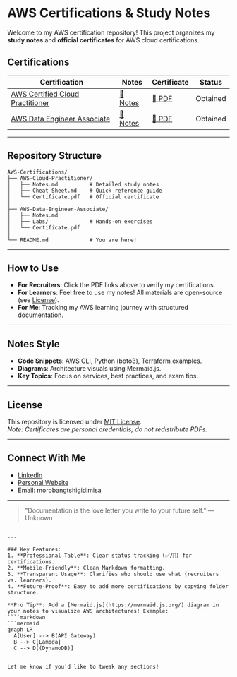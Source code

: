 
# AWS Certifications & Study Notes

Welcome to my AWS certification repository! This project organizes my **study notes** and **official certificates** for AWS cloud certifications.  

## Certifications

| Certification | Notes | Certificate | Status |
|--------------|-------|-------------|--------|
| [AWS Certified Cloud Practitioner](AWS-Cloud-Practitioner/) | [📝 Notes](AWS-Cloud-Practitioner/Notes.md) | [📜 PDF](AWS-Cloud-Practitioner/Certificate.pdf) |  Obtained |
| [AWS Data Engineer Associate](AWS-Data-Engineer-Associate/) | [📝 Notes](AWS-Data-Engineer-Associate/Notes.md) | [📜 PDF](AWS-Data-Engineer-Associate/Certificate.pdf) |  Obtained |

---

## Repository Structure
```
AWS-Certifications/
├── AWS-Cloud-Practitioner/
│   ├── Notes.md          # Detailed study notes
│   ├── Cheat-Sheet.md    # Quick reference guide
│   └── Certificate.pdf   # Official certificate
│
├── AWS-Data-Engineer-Associate/
│   ├── Notes.md
│   ├── Labs/             # Hands-on exercises
│   └── Certificate.pdf
│
└── README.md             # You are here!
```

---

## How to Use
- **For Recruiters**: Click the PDF links above to verify my certifications.
- **For Learners**: Feel free to use my notes! All materials are open-source (see [License](#-license)).
- **For Me**: Tracking my AWS learning journey with structured documentation.

---

## Notes Style
- **Code Snippets**: AWS CLI, Python (boto3), Terraform examples.
- **Diagrams**: Architecture visuals using Mermaid.js.
- **Key Topics**: Focus on services, best practices, and exam tips.

---

## License
This repository is licensed under [MIT License](LICENSE.md).  
_Note: Certificates are personal credentials; do not redistribute PDFs._

---

## Connect With Me
- [LinkedIn](www.linkedin.com/in/morobang-tshigidimisa-84172b26b)
- [Personal Website](https://yourwebsite.com)
- Email: morobangtshigidimisa

---

> "Documentation is the love letter you write to your future self." — Unknown
```

---

### Key Features:
1. **Professional Table**: Clear status tracking (✅/🚧) for certifications.
2. **Mobile-Friendly**: Clean Markdown formatting.
3. **Transparent Usage**: Clarifies who should use what (recruiters vs. learners).
4. **Future-Proof**: Easy to add more certifications by copying folder structure.

**Pro Tip**: Add a [Mermaid.js](https://mermaid.js.org/) diagram in your notes to visualize AWS architectures! Example:
````markdown
```mermaid
graph LR
  A[User] --> B(API Gateway)
  B --> C[Lambda]
  C --> D[(DynamoDB)]
```
````

Let me know if you'd like to tweak any sections!